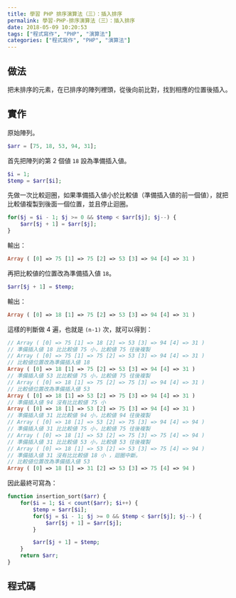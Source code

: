 ```yaml
---
title: 學習 PHP 排序演算法（三）：插入排序
permalink: 學習-PHP-排序演算法（三）：插入排序
date: 2018-05-09 10:20:53
tags: ["程式寫作", "PHP", "演算法"]
categories: ["程式寫作", "PHP", "演算法"]
---
```


## 做法
把未排序的元素，在已排序的陣列裡頭，從後向前比對，找到相應的位置後插入。

## 實作
原始陣列。
```PHP
$arr = [75, 18, 53, 94, 31];
```
首先把陣列的第 2 個値 `18` 設為準備插入値。
```PHP
$i = 1;
$temp = $arr[$i];
```
先做一次比較迴圈，如果準備插入値小於比較値（準備插入値的前一個値），就把比較値複製到後面一個位置，並且停止迴圈。
```PHP
for($j = $i - 1; $j >= 0 && $temp < $arr[$j]; $j--) { 
    $arr[$j + 1] = $arr[$j];
}
```
輸出：
```PHP
Array ( [0] => 75 [1] => 75 [2] => 53 [3] => 94 [4] => 31 )
```
再把比較値的位置改為準備插入値 `18`。
```PHP
$arr[$j + 1] = $temp;
```
輸出：
```PHP
Array ( [0] => 18 [1] => 75 [2] => 53 [3] => 94 [4] => 31 )
```
這樣的判斷做 4 遍，也就是 `(n-1)` 次，就可以得到：
```PHP
// Array ( [0] => 75 [1] => 18 [2] => 53 [3] => 94 [4] => 31 )
// 準備插入値 18 比比較値 75 小，比較値 75 往後複製
// Array ( [0] => 75 [1] => 75 [2] => 53 [3] => 94 [4] => 31 )
// 比較値位置改為準備插入値 18
Array ( [0] => 18 [1] => 75 [2] => 53 [3] => 94 [4] => 31 )
// 準備插入値 53 比比較値 75 小，比較値 75 往後複製
// Array ( [0] => 18 [1] => 75 [2] => 75 [3] => 94 [4] => 31 )
// 比較値位置改為準備插入値 53
Array ( [0] => 18 [1] => 53 [2] => 75 [3] => 94 [4] => 31 )
// 準備插入値 94 沒有比比較値 75 小
Array ( [0] => 18 [1] => 53 [2] => 75 [3] => 94 [4] => 31 )
// 準備插入値 31 比比較値 94 小，比較値 94 往後複製
// Array ( [0] => 18 [1] => 53 [2] => 75 [3] => 94 [4] => 94 )
// 準備插入値 31 比比較値 75 小，比較値 75 往後複製
// Array ( [0] => 18 [1] => 53 [2] => 75 [3] => 75 [4] => 94 )
// 準備插入値 31 比比較値 53 小，比較値 53 往後複製
// Array ( [0] => 18 [1] => 53 [2] => 53 [3] => 75 [4] => 94 )
// 準備插入値 31 沒有比比較値 18 小 ，迴圈中斷。
// 比較値位置改為準備插入値 53
Array ( [0] => 18 [1] => 31 [2] => 53 [3] => 75 [4] => 94 )
```
因此最終可寫為：
```PHP
function insertion_sort($arr) {
    for($i = 1; $i < count($arr); $i++) {
        $temp = $arr[$i];
        for($j = $i - 1; $j >= 0 && $temp < $arr[$j]; $j--) { 
            $arr[$j + 1] = $arr[$j];
        }

        $arr[$j + 1] = $temp;
    }
    return $arr;
}
```

## 程式碼
<script src="https://gist.github.com/memochou1993/45541b03004c5c52cd79fb22b2e7360c.js"></script>